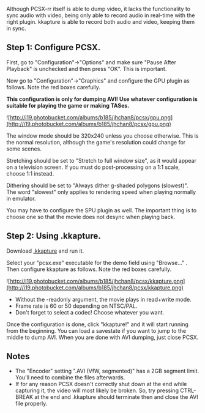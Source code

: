 Although PCSX-rr itself is able to dump video, it lacks the functionality to sync audio with video, being only able to record audio in real-time with the right plugin. kkapture is able to record both audio and video, keeping them in sync.

## Step 1: Configure PCSX. ##

First, go to "Configuration"->"Options" and make sure "Pause After Playback" is unchecked and then press "OK". This is important.

Now go to "Configuration"->"Graphics" and configure the GPU plugin as follows. Note the red boxes carefully.

**This configuration is only for dumping AVI! Use whatever configuration is suitable for playing the game or making TASes.**

![http://i19.photobucket.com/albums/b185/jhchan8/pcsx/gpu.png](http://i19.photobucket.com/albums/b185/jhchan8/pcsx/gpu.png)

The window mode should be 320x240 unless you choose otherwise. This is the normal resolution, although the game's resolution could change for some scenes.

Stretching should be set to "Stretch to full window size", as it would appear on a television screen. If you must do post-processing on a 1:1 scale, choose 1:1 instead.

Dithering should be set to "Always dither g-shaded polygons (slowest)". The word "slowest" only applies to rendering speed when playing normally in emulator.

You may have to configure the SPU plugin as well. The important thing is to choose one so that the movie does not desync when playing back.

## Step 2: Using .kkapture. ##

Download [.kkapture](http://www.farbrausch.de/~fg/kkapture/) and run it.

Select your "pcsx.exe" executable for the demo field using "Browse..." . Then configure kkapture as follows. Note the red boxes carefully.

![http://i19.photobucket.com/albums/b185/jhchan8/pcsx/kkapture.png](http://i19.photobucket.com/albums/b185/jhchan8/pcsx/kkapture.png)

  * Without the -readonly argument, the movie plays in read+write mode.
  * Frame rate is 60 or 50 depending on NTSC/PAL.
  * Don't forget to select a codec! Choose whatever you want.

Once the configuration is done, click "kkapture!" and it will start running from the beginning. You can load a savestate if you want to jump to the middle to dump AVI. When you are done with AVI dumping, just close PCSX.

## Notes ##
  * The "Encoder" setting ".AVI (VfW, segmented)" has a 2GB segment limit. You'll need to combine the files afterwards.
  * If for any reason PCSX doesn't correctly shut down at the end while capturing it, the video will most likely be broken. So, try pressing CTRL-BREAK at the end and .kkapture should terminate then and close the AVI file properly.